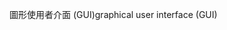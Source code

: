 <span data-ttu-id="58fb6-101">圖形使用者介面 (GUI)</span><span class="sxs-lookup"><span data-stu-id="58fb6-101">graphical user interface (GUI)</span></span>